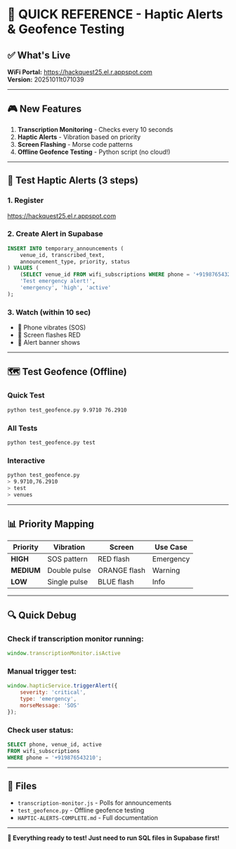 # 🚀 QUICK REFERENCE - Haptic Alerts & Geofence Testing

## ✅ What's Live

**WiFi Portal:** https://hackquest25.el.r.appspot.com  
**Version:** 20251011t071039

---

## 🎮 New Features

1. **Transcription Monitoring** - Checks every 10 seconds
2. **Haptic Alerts** - Vibration based on priority
3. **Screen Flashing** - Morse code patterns  
4. **Offline Geofence Testing** - Python script (no cloud!)

---

## 🧪 Test Haptic Alerts (3 steps)

### 1. Register
https://hackquest25.el.r.appspot.com

### 2. Create Alert in Supabase
```sql
INSERT INTO temporary_announcements (
    venue_id, transcribed_text, 
    announcement_type, priority, status
) VALUES (
    (SELECT venue_id FROM wifi_subscriptions WHERE phone = '+919876543210'),
    'Test emergency alert!',
    'emergency', 'high', 'active'
);
```

### 3. Watch (within 10 sec)
- 📳 Phone vibrates (SOS)
- 🔴 Screen flashes RED
- 📢 Alert banner shows

---

## 🗺️ Test Geofence (Offline)

### Quick Test
```bash
python test_geofence.py 9.9710 76.2910
```

### All Tests
```bash
python test_geofence.py test
```

### Interactive
```bash
python test_geofence.py
> 9.9710,76.2910
> test
> venues
```

---

## 📊 Priority Mapping

| Priority | Vibration | Screen | Use Case |
|----------|-----------|--------|----------|
| **HIGH** | SOS pattern | RED flash | Emergency |
| **MEDIUM** | Double pulse | ORANGE flash | Warning |
| **LOW** | Single pulse | BLUE flash | Info |

---

## 🔍 Quick Debug

### Check if transcription monitor running:
```javascript
window.transcriptionMonitor.isActive
```

### Manual trigger test:
```javascript
window.hapticService.triggerAlert({
    severity: 'critical',
    type: 'emergency',
    morseMessage: 'SOS'
});
```

### Check user status:
```sql
SELECT phone, venue_id, active 
FROM wifi_subscriptions 
WHERE phone = '+919876543210';
```

---

## 📁 Files

- `transcription-monitor.js` - Polls for announcements
- `test_geofence.py` - Offline geofence testing
- `HAPTIC-ALERTS-COMPLETE.md` - Full documentation

---

**🎯 Everything ready to test! Just need to run SQL files in Supabase first!**
